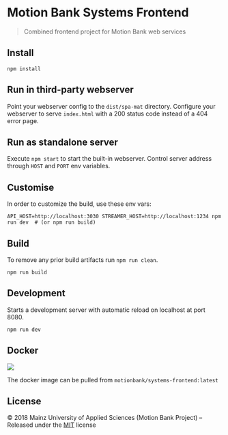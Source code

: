 [comment]: # (ACHTUNG! This is an autogenerated file and will be automatically overwritten)
[comment]: # (To edit its contents please refer to the project dir '.readme')

# Motion Bank Systems Frontend

> Combined frontend project for Motion Bank web services



## Install

```shell
npm install
```

## Run in third-party webserver

Point your webserver config to the ``dist/spa-mat`` directory. Configure your webserver to serve ``index.html`` with a 200 status code instead of a 404 error page.

## Run as standalone server

Execute ``npm start`` to start the built-in webserver. Control server address through ``HOST`` and ``PORT`` env variables.

## Customise

In order to customize the build, use these env vars:

```shell
API_HOST=http://localhost:3030 STREAMER_HOST=http://localhost:1234 npm run dev  # (or npm run build)
``` 

## Build

To remove any prior build artifacts run `npm run clean`.

```shell
npm run build
```

## Development

Starts a development server with automatic reload on localhost at port 8080.

```shell
npm run dev
```

## Docker

[![](https://images.microbadger.com/badges/image/motionbank/systems-frontend.svg)](https://microbadger.com/images/motionbank/systems-frontend "Get your own image badge on microbadger.com")

The docker image can be pulled from `motionbank/systems-frontend:latest`


## License

:copyright: 2018 Mainz University of Applied Sciences (Motion Bank Project) – 
Released under the [MIT](https://github.com/motionbank-js/motionbank-systems-frontend/blob/master/LICENSE) license

